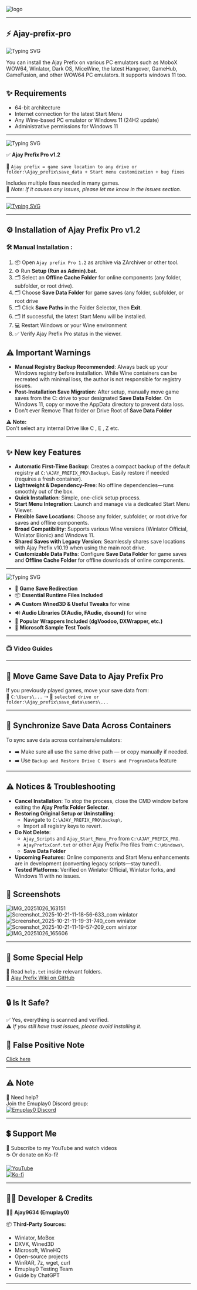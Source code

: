 ![logo](https://github.com/ajay9634/Ajay-prefix/blob/main/.github/logo.jpg)

---

## ⚡ Ajay-prefix-pro

![Typing SVG](https://readme-typing-svg.herokuapp.com?size=45&duration=6000&pause=3000&color=36BCF7&center=true&vCenter=true&width=1200&height=200&lines=Welcome+to+Ajay+Prefix+pro;Universal+Wine+Tools+and+fixes;Game+tweaks+%7C+Save+redirection+%7C+Start+menu)

You can install the Ajay Prefix on various PC emulators such as MoboX WOW64, Winlator, Dark OS, MiceWine, the latest Hangover, GameHub, GameFusion, and other WOW64 PC emulators. It supports windows 11 too.

## ✨ Requirements

- 64-bit architecture
- Internet connection for the latest Start Menu
- Any Wine-based PC emulator or Windows 11 (24H2 update)
- Administrative permissions for Windows 11

---

![Typing SVG](https://readme-typing-svg.herokuapp.com?size=60&pause=2000&color=F76D36&center=true&vCenter=true&width=1000&height=150&lines=✨+What+is+Ajay+Prefix+pro✨)

✅ **Ajay Prefix Pro v1.2**  

📂 `Ajay prefix = game save location to any drive or folder:\Ajay_prefix\save_data + Start menu customization + bug fixes`

Includes multiple fixes needed in many games.  
📝 *Note: If it causes any issues, please let me know in the issues section.*

---

[![Typing SVG](https://readme-typing-svg.herokuapp.com?size=45&duration=5000&pause=3000&color=36BCF7&center=true&vCenter=true&width=1000&lines=📥+Download+Ajay+Prefix+v1.2)](https://github.com/ajay9634/Ajay-prefix/releases/tag/Ajay_Prefix_Pro)

---

## ⚙️ Installation of Ajay Prefix Pro v1.2

### 🛠️ Manual Installation :

1. 📦 Open `Ajay prefix Pro 1.2` as archive via ZArchiver or other tool.  
2. ⚙️ Run **Setup (Run as Admin).bat**.
3. 🗂️ Select an **Offline Cache Folder** for online components (any folder, subfolder, or root drive).
4. 🗂️ Choose  **Save Data Folder** for game saves (any folder, subfolder, or root drive
5. 🗂️ Click **Save Paths** in the Folder Selector, then **Exit**.
6. 🗂️ If successful, the latest Start Menu will be installed.
7. 💻 Restart Windows or your Wine environment
8. ✅ Verify Ajay Prefix Pro status in the viewer.

## ⚠️ Important Warnings

- **Manual Registry Backup Recommended**: Always back up your Windows registry before installation. While Wine containers can be recreated with minimal loss, the author is not responsible for registry issues.
- **Post-Installation Save Migration**: After setup, manually move game saves from the C: drive to your designated **Save Data Folder**. On Windows 11, copy or move the AppData directory to prevent data loss.
- Don't ever Remove That folder or Drive Root  of **Save Data Folder**

⚠️ **Note:**  
Don't select any internal Drive like C , E , Z etc.  

---

## ✨ New key Features

- **Automatic First-Time Backup**: Creates a compact backup of the default registry at `C:\AJAY_PREFIX_PRO\Backup\`. Easily restore if needed (requires a fresh container).
- **Lightweight & Dependency-Free**: No offline dependencies—runs smoothly out of the box.
- **Quick Installation**: Simple, one-click setup process.
- **Start Menu Integration**: Launch and manage via a dedicated Start Menu Viewer.
- **Flexible Save Locations**: Choose any folder, subfolder, or root drive for saves and offline components.
- **Broad Compatibility**: Supports various Wine versions (Winlator Official, Winlator Bionic) and Windows 11.
- **Shared Saves with Legacy Version**: Seamlessly shares save locations with Ajay Prefix v10.19 when using the main root drive.
- **Customizable Data Paths**: Configure  **Save Data Folder** for game saves and **Offline Cache Folder** for offline downloads of online components.
---

![Typing SVG](https://readme-typing-svg.herokuapp.com?size=60&pause=2000&color=F76D36&center=true&vCenter=true&width=1000&height=150&lines=🚀+Features+of+Ajay+Prefix+Pro🚀)

- 💾 **Game Save Redirection**  
- 📦 **Essential Runtime Files Included**  
- 🎮 **Custom Wined3D & Useful Tweaks** for wine
- 🔊 **Audio Libraries (XAudio, FAudio, dsound)** for wine
- 🎨 **Popular Wrappers Included (dgVoodoo, DXWrapper, etc.)**  
- 🧪 **Microsoft Sample Test Tools**  

---

### 📺 Video Guides

---

## 📂 Move Game Save Data to Ajay Prefix Pro

If you previously played games, move your save data from:  
💾 `C:\Users\...` ➝ 💾 `selected drive or folder:\Ajay_prefix\save_data\users\...`

---

## 🔗 Synchronize Save Data Across Containers

To sync save data across containers/emulators:  

- ➡️ Make sure all use the same drive path — or copy manually if needed.  
- ➡️ Use `Backup and Restore Drive C Users and ProgramData` feature  


---

## ⚠️ Notices & Troubleshooting

- **Cancel Installation**: To stop the process, close the CMD window before exiting the **Ajay Prefix Folder Selector**.
- **Restoring Original Setup or Uninstalling**:
  - Navigate to `C:\AJAY_PREFIX_PRO\backup\`.
  - Import all registry keys to revert.
- **Do Not Delete**:
  - `Ajay_Scripts` and `Ajay_Start_Menu_Pro` from `C:\AJAY_PREFIX_PRO`.
  - `AjayPrefixConf.txt` or other Ajay Prefix Pro files from `C:\Windows\`.
  - **Save Data Folder**
- **Upcoming Features**: Online components and Start Menu enhancements are in development (converting legacy scripts—stay tuned!).
- **Tested Platforms**: Verified on Winlator Official, Winlator forks, and Windows 11 with no issues.

## 📸 Screenshots

![IMG_20251026_163151](https://github.com/user-attachments/assets/610f6657-a99b-425f-b0ad-fb7386672a12)
![Screenshot_2025-10-21-11-18-56-633_com winlator](https://github.com/user-attachments/assets/37f819fe-79d5-44a9-ab5c-8058a29d3cf9)
![Screenshot_2025-10-21-11-19-31-740_com winlator](https://github.com/user-attachments/assets/6a2053b3-d3f8-4f83-8d46-e4c3ba2246f9)
![Screenshot_2025-10-21-11-19-57-209_com winlator](https://github.com/user-attachments/assets/ffaf374f-c034-4af5-b3eb-0cc9b0a73b5f)
![IMG_20251026_165606](https://github.com/user-attachments/assets/804dbc46-0a57-4e38-8216-649a1a9d433d)

---

## 📖 Some Special Help

📘 Read `help.txt` inside relevant folders.  
📖 [Ajay Prefix Wiki on GitHub](https://github.com/ajay9634/Ajay-prefix/wiki)

---

## 🔒 Is It Safe?

✅ Yes, everything is scanned and verified.  
⚠️ *If you still have trust issues, please avoid installing it.*

## 🤧 False Positive Note
[Click here](https://github.com/ajay9634/Ajay-prefix/blob/main/Ajay%20Prefix%20Pro%20%20README.txt)

---

## ⚠️ Note

💬 Need help?  
Join the Emuplay0 Discord group:  
[![Emuplay0 Discord](https://img.shields.io/badge/Discord-Emuplay0-blue?style=social&logo=discord)](https://discord.gg/XpbEp3dWv3)

---

## 💲 Support Me

🙏 Subscribe to my YouTube and watch videos  
☕ Or donate on Ko-fi!

[![YouTube](https://img.shields.io/badge/YouTube-Subscribe-red?style=social&logo=youtube)](https://youtube.com/@EMUPLAY0?si=TA9tOZx49eZa4OuN)  
[![Ko-fi](https://img.shields.io/badge/Donate-Ko_fi-orange?style=social&logo=ko-fi)](https://ko-fi.com)

---

## 👨‍💻 Developer & Credits

👨‍🔧 **Ajay9634 (Emuplay0)**

📦 **Third-Party Sources:**
- Winlator, MoBox
- DXVK, Wined3D
- Microsoft, WineHQ
- Open-source projects
- WinRAR, 7z, wget, curl
- Emuplay0 Testing Team
- Guide by ChatGPT

---
